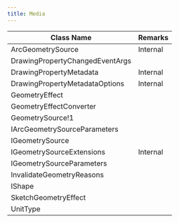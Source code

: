 ```yaml
---
title: Media
---
```


|Class Name|Remarks|
|-|-|
|ArcGeometrySource|Internal|
|DrawingPropertyChangedEventArgs||
|DrawingPropertyMetadata|Internal|
|DrawingPropertyMetadataOptions|Internal|
|GeometryEffect||
|GeometryEffectConverter||
|GeometrySource!1||
|IArcGeometrySourceParameters||
|IGeometrySource||
|IGeometrySourceExtensions|Internal|
|IGeometrySourceParameters||
|InvalidateGeometryReasons||
|IShape||
|SketchGeometryEffect||
|UnitType||
